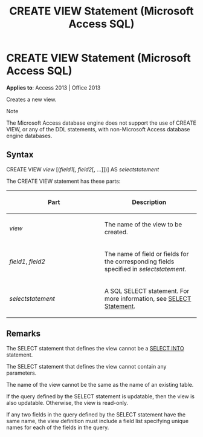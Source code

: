 ﻿---
title: CREATE VIEW Statement (Microsoft Access SQL)
TOCTitle: CREATE VIEW Statement (Microsoft Access SQL)
ms:assetid: ecaabd75-3081-fd35-830d-5a59b0a51922
ms:mtpsurl: https://msdn.microsoft.com/en-us/library/Ff836312(v=office.15)
ms:contentKeyID: 48548519
ms.date: 09/18/2015
mtps_version: v=office.15
---

# CREATE VIEW Statement (Microsoft Access SQL)


**Applies to**: Access 2013 | Office 2013

Creates a new view.


> [!NOTE]
> <P>The Microsoft Access database engine does not support the use of CREATE VIEW, or any of the DDL statements, with non-Microsoft Access database engine databases.</P>



## Syntax

CREATE VIEW *view* \[(*field1*\[, *field2*\[, …\]\])\] AS *selectstatement*

The CREATE VIEW statement has these parts:

<table>
<colgroup>
<col style="width: 50%" />
<col style="width: 50%" />
</colgroup>
<thead>
<tr class="header">
<th><p>Part</p></th>
<th><p>Description</p></th>
</tr>
</thead>
<tbody>
<tr class="odd">
<td><p><em>view</em></p></td>
<td><p>The name of the view to be created.</p></td>
</tr>
<tr class="even">
<td><p><em>field1</em>, <em>field2</em></p></td>
<td><p>The name of field or fields for the corresponding fields specified in <em>selectstatement</em>.</p></td>
</tr>
<tr class="odd">
<td><p><em>selectstatement</em></p></td>
<td><p>A SQL SELECT statement. For more information, see <a href="select-statement-microsoft-access-sql.md">SELECT Statement</a>.</p></td>
</tr>
</tbody>
</table>


## Remarks

The SELECT statement that defines the view cannot be a [SELECT INTO](select-into-statement-microsoft-access-sql.md) statement.

The SELECT statement that defines the view cannot contain any parameters.

The name of the view cannot be the same as the name of an existing table.

If the query defined by the SELECT statement is updatable, then the view is also updatable. Otherwise, the view is read-only.

If any two fields in the query defined by the SELECT statement have the same name, the view definition must include a field list specifying unique names for each of the fields in the query.

